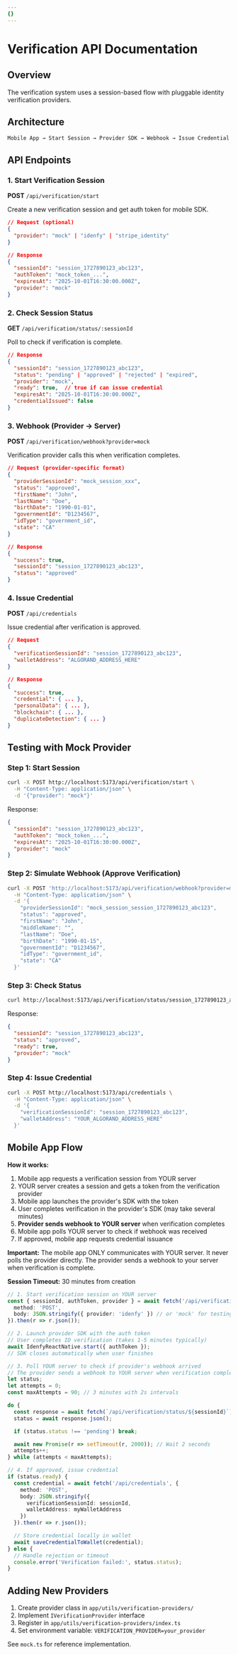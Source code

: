```yaml
---
{}
---
```

# Verification API Documentation

## Overview

The verification system uses a session-based flow with pluggable identity verification providers.

## Architecture

```
Mobile App → Start Session → Provider SDK → Webhook → Issue Credential
```

## API Endpoints

### 1\. Start Verification Session

**POST** `/api/verification/start`

Create a new verification session and get auth token for mobile SDK.

```json
// Request (optional)
{
  "provider": "mock" | "idenfy" | "stripe_identity"
}

// Response
{
  "sessionId": "session_1727890123_abc123",
  "authToken": "mock_token_...",
  "expiresAt": "2025-10-01T16:30:00.000Z",
  "provider": "mock"
}
```

### 2\. Check Session Status

**GET** `/api/verification/status/:sessionId`

Poll to check if verification is complete.

```json
// Response
{
  "sessionId": "session_1727890123_abc123",
  "status": "pending" | "approved" | "rejected" | "expired",
  "provider": "mock",
  "ready": true,  // true if can issue credential
  "expiresAt": "2025-10-01T16:30:00.000Z",
  "credentialIssued": false
}
```

### 3\. Webhook (Provider → Server)

**POST** `/api/verification/webhook?provider=mock`

Verification provider calls this when verification completes.

```json
// Request (provider-specific format)
{
  "providerSessionId": "mock_session_xxx",
  "status": "approved",
  "firstName": "John",
  "lastName": "Doe",
  "birthDate": "1990-01-01",
  "governmentId": "D1234567",
  "idType": "government_id",
  "state": "CA"
}

// Response
{
  "success": true,
  "sessionId": "session_1727890123_abc123",
  "status": "approved"
}
```

### 4\. Issue Credential

**POST** `/api/credentials`

Issue credential after verification is approved.

```json
// Request
{
  "verificationSessionId": "session_1727890123_abc123",
  "walletAddress": "ALGORAND_ADDRESS_HERE"
}

// Response
{
  "success": true,
  "credential": { ... },
  "personalData": { ... },
  "blockchain": { ... },
  "duplicateDetection": { ... }
}
```

## Testing with Mock Provider

### Step 1: Start Session

```bash
curl -X POST http://localhost:5173/api/verification/start \
  -H "Content-Type: application/json" \
  -d '{"provider": "mock"}'
```

Response:

```json
{
  "sessionId": "session_1727890123_abc123",
  "authToken": "mock_token_...",
  "expiresAt": "2025-10-01T16:30:00.000Z",
  "provider": "mock"
}
```

### Step 2: Simulate Webhook (Approve Verification)

```bash
curl -X POST 'http://localhost:5173/api/verification/webhook?provider=mock' \
  -H "Content-Type: application/json" \
  -d '{
    "providerSessionId": "mock_session_session_1727890123_abc123",
    "status": "approved",
    "firstName": "John",
    "middleName": "",
    "lastName": "Doe",
    "birthDate": "1990-01-15",
    "governmentId": "D1234567",
    "idType": "government_id",
    "state": "CA"
  }'
```

### Step 3: Check Status

```bash
curl http://localhost:5173/api/verification/status/session_1727890123_abc123
```

Response:

```json
{
  "sessionId": "session_1727890123_abc123",
  "status": "approved",
  "ready": true,
  "provider": "mock"
}
```

### Step 4: Issue Credential

```bash
curl -X POST http://localhost:5173/api/credentials \
  -H "Content-Type: application/json" \
  -d '{
    "verificationSessionId": "session_1727890123_abc123",
    "walletAddress": "YOUR_ALGORAND_ADDRESS_HERE"
  }'
```

## Mobile App Flow

**How it works:**

1.  Mobile app requests a verification session from YOUR server
2.  YOUR server creates a session and gets a token from the verification provider
3.  Mobile app launches the provider's SDK with the token
4.  User completes verification in the provider's SDK (may take several minutes)
5.  **Provider sends webhook to YOUR server** when verification completes
6.  Mobile app polls YOUR server to check if webhook was received
7.  If approved, mobile app requests credential issuance

**Important:** The mobile app ONLY communicates with YOUR server. It never polls the provider directly. The provider sends a webhook to your server when verification is complete.

**Session Timeout:** 30 minutes from creation

```typescript
// 1. Start verification session on YOUR server
const { sessionId, authToken, provider } = await fetch('/api/verification/start', {
  method: 'POST',
  body: JSON.stringify({ provider: 'idenfy' }) // or 'mock' for testing
}).then(r => r.json());

// 2. Launch provider SDK with the auth token
// User completes ID verification (takes 1-5 minutes typically)
await IdenfyReactNative.start({ authToken });
// SDK closes automatically when user finishes

// 3. Poll YOUR server to check if provider's webhook arrived
// The provider sends a webhook to YOUR server when verification completes
let status;
let attempts = 0;
const maxAttempts = 90; // 3 minutes with 2s intervals

do {
  const response = await fetch(`/api/verification/status/${sessionId}`);
  status = await response.json();

  if (status.status !== 'pending') break;

  await new Promise(r => setTimeout(r, 2000)); // Wait 2 seconds
  attempts++;
} while (attempts < maxAttempts);

// 4. If approved, issue credential
if (status.ready) {
  const credential = await fetch('/api/credentials', {
    method: 'POST',
    body: JSON.stringify({
      verificationSessionId: sessionId,
      walletAddress: myWalletAddress
    })
  }).then(r => r.json());

  // Store credential locally in wallet
  await saveCredentialToWallet(credential);
} else {
  // Handle rejection or timeout
  console.error('Verification failed:', status.status);
}
```

## Adding New Providers

1.  Create provider class in `app/utils/verification-providers/`
2.  Implement `IVerificationProvider` interface
3.  Register in `app/utils/verification-providers/index.ts`
4.  Set environment variable: `VERIFICATION_PROVIDER=your_provider`

See `mock.ts` for reference implementation.
